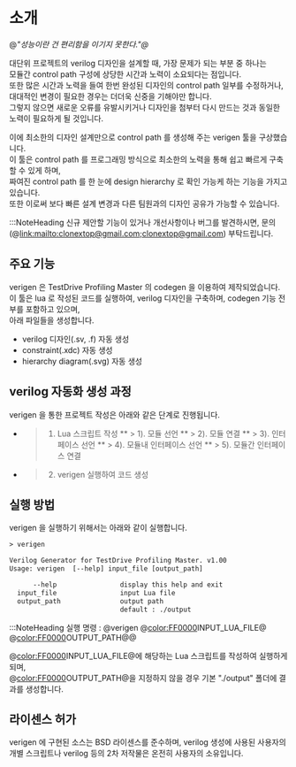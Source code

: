 # 소개

@<i>"성능이란 건 편리함을 이기지 못한다."@</i>

대단위 프로젝트의 verilog 디자인을 설계할 때, 가장 문제가 되는 부분 중 하나는 \
모듈간 control path 구성에 상당한 시간과 노력이 소요되다는 점입니다. \
또한 많은 시간과 노력을 들여 한번 완성된 디자인의 control path 일부를 수정하거나, \
대대적인 변경이 필요한 경우는 더더욱 신중을 기해야만 합니다. \
그렇지 않으면 새로운 오류를 유발시키거나 디자인을 첨부터 다시 만드는 것과 동일한 노력이 필요하게 될 것입니다.

이에 최소한의 디자인 설계만으로 control path 를 생성해 주는 verigen 툴을 구상했습니다. \
이 툴은 control path 를 프로그래밍 방식으로 최소한의 노력을 통해 쉽고 빠르게 구축할 수 있게 하며, \
짜여진 control path 를 한 눈에 design hierarchy 로 확인 가능케 하는 기능을 가지고 있습니다. \
또한 이로써 보다 빠른 설계 변경과 다른 팀원과의 디자인 공유가 가능할 수 있습니다.


:::NoteHeading
신규 제안할 기능이 있거나 개선사항이나 버그를 발견하시면, 문의(@<link:mailto:clonextop@gmail.com;clonextop@gmail.com>) 부탁드립니다.
 

## 주요 기능

verigen 은 TestDrive Profiling Master 의 codegen 을 이용하여 제작되었습니다. \
이 툴은 lua 로 작성된 코드를 실행하여, verilog 디자인을 구축하며, codegen 기능 전부를 포함하고 있으며, \
아래 파일들을 생성합니다.

* verilog 디자인(.sv, .f) 자동 생성
* constraint(.xdc) 자동 생성
* hierarchy diagram(.svg) 자동 생성
 

## verilog 자동화 생성 과정
verigen 을 통한 프로젝트 작성은 아래와 같은 단계로 진행됩니다.

* >1. Lua 스크립트 작성
** > 1). 모듈 선언
** > 2). 모듈 연결
** > 3). 인터페이스 선언
** > 4). 모듈내 인터페이스 선언
** > 5). 모듈간 인터페이스 연결
* >2. verigen 실행하여 코드 생성
 

## 실행 방법

verigen 을 실행하기 위해서는 아래와 같이 실행합니다.

```txt
> verigen

Verilog Generator for TestDrive Profiling Master. v1.00
Usage: verigen  [--help] input_file [output_path]

      --help                display this help and exit
  input_file                input Lua file
  output_path               output path
                            default : ./output
```

:::NoteHeading
실행 명령 : @<fixed>verigen @<color:FF0000>INPUT_LUA_FILE@</color>  @<color:FF0000>OUTPUT_PATH@</color>@</fixed>
 
@<color:FF0000>INPUT_LUA_FILE@</color>에 해당하는 Lua 스크립트를 작성하여 실행하게 되며, \
@<color:FF0000>OUTPUT_PATH@</color>을 지정하지 않을 경우 기본 "./output" 폴더에 결과를 생성합니다.
 

## 라이센스 허가
verigen 에 구현된 소스는 BSD 라이센스를 준수하며, verilog 생성에 사용된 사용자의 개별 스크립트나 verilog 등의 2차 저작물은 온전히 사용자의 소유입니다.
